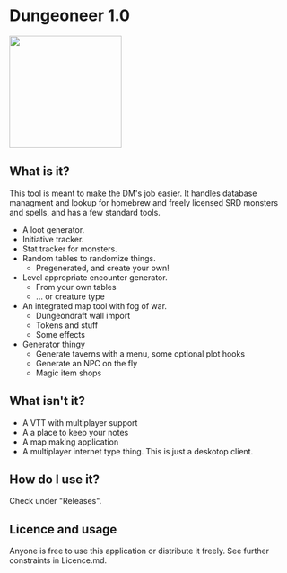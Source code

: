 # Dungeoneer 1.0

<img src="https://raw.githubusercontent.com/Durtur/Dungeoneer/master/app/css/img/icon.png" data-canonical-src="https://raw.githubusercontent.com/Durtur/Dungeoneer/master/app/css/img/icon.png" width="200" />

## What is it?
This tool is meant to make the DM's job easier. It handles database managment and lookup for
homebrew and freely licensed SRD monsters and spells, and has a few standard tools.

* A loot generator.
* Initiative tracker.
* Stat tracker for monsters.
* Random tables to randomize things.
     * Pregenerated, and create your own!
* Level appropriate encounter generator.
     * From your own tables
     * ... or creature type
* An integrated map tool with fog of war.
    * Dungeondraft wall import
    * Tokens and stuff
    * Some effects
* Generator thingy
    * Generate taverns with a menu, some optional plot hooks
    * Generate an NPC on the fly
    * Magic item shops

## What isn't it?
 * A VTT with multiplayer support
 * A a place to keep your notes
 * A map making application
 * A multiplayer internet type thing. This is just a deskotop client.

## How do I use it?
Check under "Releases".

## Licence and usage
Anyone is free to use this application or distribute it freely. See further constraints in Licence.md. 
